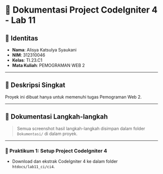 # 📘 Dokumentasi Project CodeIgniter 4 - Lab 11

## 🧕 Identitas

- **Nama**: Alisya Katsulya Syaukani 
- **NIM**: 312310046
- **Kelas**: TI.23.C1  
- **Mata Kuliah**: PEMOGRAMAN WEB 2  

---

## 📁 Deskripsi Singkat

Proyek ini dibuat hanya untuk memenuhi tugas Pemograman Web 2.

---

## 📸 Dokumentasi Langkah-langkah

> Semua screenshot hasil langkah-langkah disimpan dalam folder `Dokumentasi/` di dalam proyek.

---

### 🔧 Praktikum 1: Setup Project CodeIgniter 4

- Download dan ekstrak CodeIgniter 4 ke dalam folder `htdocs/lab11_ci/ci4`.
